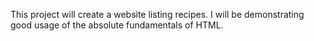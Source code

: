 This project will create a website listing recipes. I will be demonstrating good usage of the absolute fundamentals of HTML. 
